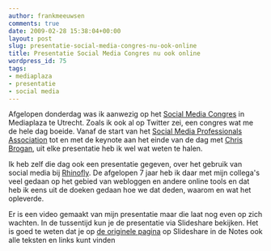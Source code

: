 ```yaml
---
author: frankmeeuwsen
comments: true
date: 2009-02-28 15:38:04+00:00
layout: post
slug: presentatie-social-media-congres-nu-ook-online
title: Presentatie Social Media Congres nu ook online
wordpress_id: 75
tags:
- mediaplaza
- presentatie
- social media
---
```


Afgelopen donderdag was ik aanwezig op het [Social Media Congres](http://www.socialmediacongres.nl/) in Mediaplaza te Utrecht. Zoals ik ook al op Twitter zei, een congres wat me de hele dag boeide. Vanaf de start van het [Social Media Professionals Association](http://www.smpa.nl/) tot en met de keynote aan het einde van de dag met [Chris Brogan](http://chrisbrogan.com/), uit elke presentatie heb ik wel wat weten te halen.

Ik heb zelf die dag ook een presentatie gegeven, over het gebruik van social media bij [Rhinofly](http://www.rhinofly.nl). De afgelopen 7 jaar heb ik daar met mijn collega's veel gedaan op het gebied van webloggen en andere online tools en dat heb ik eens uit de doeken gedaan hoe we dat deden, waarom en wat het opleverde.

Er is een video gemaakt van mijn presentatie maar die laat nog even op zich wachten. In de tussentijd kun je de presentatie via Slideshare bekijken. Het is goed te weten dat je op [de originele pagina](http://www.slideshare.net/rhinofly/rhinofly-en-social-media-2002-2009) op Slideshare in de Notes ook alle teksten en links kunt vinden
